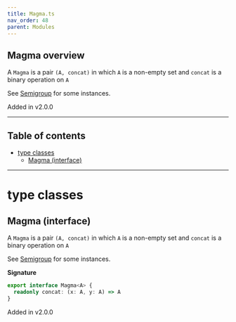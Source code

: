 ```yaml
---
title: Magma.ts
nav_order: 48
parent: Modules
---
```


## Magma overview

A `Magma` is a pair `(A, concat)` in which `A` is a non-empty set and `concat` is a binary operation on `A`

See [Semigroup](https://gcanti.github.io/fp-ts/modules/Semigroup.ts.html) for some instances.

Added in v2.0.0

---

<h2 class="text-delta">Table of contents</h2>

- [type classes](#type-classes)
  - [Magma (interface)](#magma-interface)

---

# type classes

## Magma (interface)

A `Magma` is a pair `(A, concat)` in which `A` is a non-empty set and `concat` is a binary operation on `A`

See [Semigroup](https://gcanti.github.io/fp-ts/modules/Semigroup.ts.html) for some instances.

**Signature**

```ts
export interface Magma<A> {
  readonly concat: (x: A, y: A) => A
}
```

Added in v2.0.0

